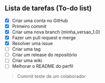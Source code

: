 ## Lista de tarefas (To-do list)

- [x] Criar uma conta no GitHub
- [x] Primeiro commit
- [x] Criar uma nova branch (minha_versao_1.0)
- [x] Fazer um pull request e merge
- [x] Resolver uma issue
- [ ] Criar uma tag
- [ ] Criar um release do repositório
- [ ] Criar uma wiki
- [ ] Melhorar o README do perfil

> Commit teste de um colaborador
